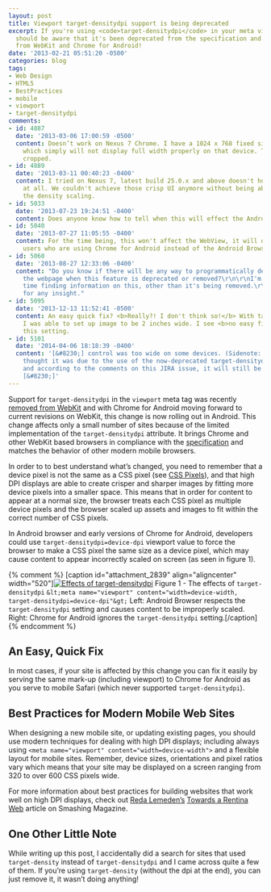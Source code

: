 ```yaml
---
layout: post
title: Viewport target-densitydpi support is being deprecated
excerpt: If you're using <code>target-densitydpi</code> in your meta viewport, you
  should be aware that it's been deprecated from the specification and is being removed
  from WebKit and Chrome for Android!
date: '2013-02-21 05:51:20 -0500'
categories: blog
tags:
- Web Design
- HTML5
- BestPractices
- mobile
- viewport
- target-densitydpi
comments:
- id: 4887
  date: '2013-03-06 17:00:59 -0500'
  content: Doesn’t work on Nexus 7 Chrome. I have a 1024 x 768 fixed size HTML5 page,
    which simply will not display full width properly on that device. The edges are
    cropped.
- id: 4889
  date: '2013-03-11 00:40:23 -0400'
  content: I tried on Nexus 7, latest build 25.0.x and above doesn't honor target-densitydpi
    at all. We couldn't achieve those crisp UI anymore without being able to control
    the density scaling.
- id: 5033
  date: '2013-07-23 19:24:51 -0400'
  content: Does anyone know how to tell when this will effect the Android WebView?
- id: 5040
  date: '2013-07-27 11:05:55 -0400'
  content: For the time being, this won't affect the WebView, it will only affect
    users who are using Chrome for Android instead of the Android Browser.
- id: 5060
  date: '2013-08-27 12:33:06 -0400'
  content: "Do you know if there will be any way to programmatically detect from within
    the webpage when this feature is deprecated or removed?\r\n\r\nI'm having a hard
    time finding information on this, other than it's being removed.\r\n\r\nThanks
    for any insight."
- id: 5095
  date: '2013-12-13 11:52:41 -0500'
  content: An easy quick fix? <b>Really?! I don't think so!</b> With target-densitydpi
    I was able to set up image to be 2 inches wide. I see <b>no easy fix</b> without
    this setting.
- id: 5101
  date: '2014-04-06 18:18:39 -0400'
  content: '[&#8230;] control was too wide on some devices. (Sidenote: I initially
    thought it was due to the use of the now-deprecated target-densitydpi but it wasn&#8217;t
    and according to the comments on this JIRA issue, it will still be needed for
    [&#8230;]'
---
```

Support for `target-densitydpi` in the `viewport` meta tag was recently [removed from WebKit](http://trac.webkit.org/changeset/119527) and with Chrome for Android moving forward to current revisions on WebKit, this change is now rolling out in Android. This change affects only a small number of sites because of the limited implementation of the `target-densitydpi` attribute. It brings Chrome and other WebKit based browsers in compliance with the [specification](http://dev.w3.org/csswg/css-device-adapt/#viewport-meta) and matches the behavior of other modern mobile browsers.

In order to to best understand what’s changed, you need to remember that a device pixel is not the same as a CSS pixel (see [CSS Pixels](http://coding.smashingmagazine.com/2012/08/20/towards-retina-web/)), and that high DPI displays are able to create crisper and sharper images by fitting more device pixels into a smaller space. This means that in order for content to appear at a normal size, the browser treats each CSS pixel as multiple device pixels and the browser scaled up assets and images to fit within the correct number of CSS pixels.

In Android browser and early versions of Chrome for Android, developers could use `target-densitydpi=device-dpi` viewport value to force the browser to make a CSS pixel the same size as a device pixel, which may cause content to appear incorrectly scaled on screen (as seen in figure 1).

{% comment %}
[caption id="attachment_2839" align="aligncenter" width="520"][![Effects of target-densitydpi](/assets/targetdensitydpi.png)](/assets/targetdensitydpi.png) Figure 1 - The effects of `target-densitydpi`
`&lt;meta name="viewport" content="width=device-width, target-densitydpi=device-dpi"&gt;`
Left: Android Browser respects the `target-densitydpi` setting and causes content to be improperly scaled.
Right: Chrome for Android ignores the `target-densitydpi` setting.[/caption]
{% endcomment %}

## An Easy, Quick Fix

In most cases, if your site is affected by this change you can fix it easily by serving the same mark-up (including viewport) to Chrome for Android as you serve to mobile Safari (which never supported `target-densitydpi`).

## Best Practices for Modern Mobile Web Sites

When designing a new mobile site, or updating existing pages, you should use modern techniques for dealing with high DPI displays; including always using `<meta name="viewport" content="width=device-width">` and a flexible layout for mobile sites. Remember, device sizes, orientations and pixel ratios vary which means that your site may be displayed on a screen ranging from 320 to over 600 CSS pixels wide.

For more information about best practices for building websites that work well on high DPI displays, check out [Reda Lemeden’s](https://twitter.com/kaishin) [Towards a Rentina Web](http://coding.smashingmagazine.com/2012/08/20/towards-retina-web/) article on Smashing Magazine.

## One Other Little Note

While writing up this post, I accidentally did a search for sites that used `target-density` instead of `target-densitydpi` and I came across quite a few of them.  If you’re using `target-density` (without the dpi at the end), you can just remove it, it wasn’t doing anything!
